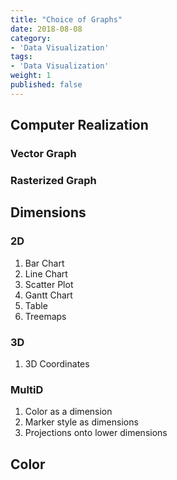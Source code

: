 ```yaml
---
title: "Choice of Graphs"
date: 2018-08-08
category:
- 'Data Visualization'
tags:
- 'Data Visualization'
weight: 1
published: false
---
```


## Computer Realization

### Vector Graph

### Rasterized Graph


## Dimensions

### 2D


1. Bar Chart
2. Line Chart
3. Scatter Plot
4. Gantt Chart
5. Table
6. Treemaps

### 3D


1. 3D Coordinates


### MultiD

1. Color as a dimension
2. Marker style as dimensions
3. Projections onto lower dimensions


## Color

###
